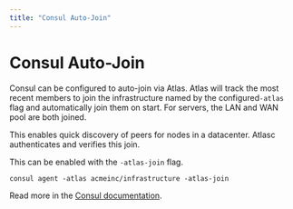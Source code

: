 ```yaml
---
title: "Consul Auto-Join"
---
```

# Consul Auto-Join

Consul can be configured to auto-join via Atlas. Atlas will track the most recent
members to join the infrastructure named by the configured`-atlas` flag and automatically
join them on start. For servers, the LAN and WAN pool are both joined.

This enables quick discovery of peers for nodes in a datacenter. Atlasc
authenticates and verifies this join.

This can be enabled with the `-atlas-join` flag.

    consul agent -atlas acmeinc/infrastructure -atlas-join

Read more in the [Consul documentation](https://consul.io/docs/agent/options.html#_atlas_join).
